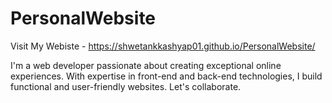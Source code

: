 # PersonalWebsite
Visit My Webiste - https://shwetankkashyap01.github.io/PersonalWebsite/


I'm a web developer passionate about creating exceptional online experiences. With expertise in front-end and back-end technologies, I build functional and user-friendly websites. Let's collaborate.
